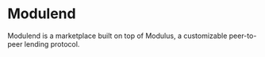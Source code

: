 # Modulend
Modulend is a marketplace built on top of Modulus, a customizable peer-to-peer lending protocol.
